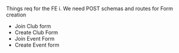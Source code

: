 Things req for the FE
i. We need POST schemas and routes for Form creation 
  - Join Club form
  - Create Club Form
  - Join Event Form
  - Create Event form 
